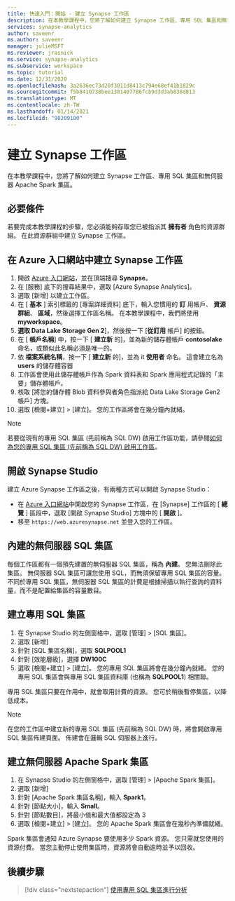 ```yaml
---
title: 快速入門：開始 - 建立 Synapse 工作區
description: 在本教學課程中，您將了解如何建立 Synapse 工作區、專用 SQL 集區和無伺服器 Apache Spark 集區。
services: synapse-analytics
author: saveenr
ms.author: saveenr
manager: julieMSFT
ms.reviewer: jrasnick
ms.service: synapse-analytics
ms.subservice: workspace
ms.topic: tutorial
ms.date: 12/31/2020
ms.openlocfilehash: 3a2636ec73d20f3011d8413c794e68ef41b1829c
ms.sourcegitcommit: f5b8410738bee1381407786fcb9d3d3ab838d813
ms.translationtype: MT
ms.contentlocale: zh-TW
ms.lasthandoff: 01/14/2021
ms.locfileid: "98209180"
---
```

# <a name="creating-a-synapse-workspace"></a>建立 Synapse 工作區

在本教學課程中，您將了解如何建立 Synapse 工作區、專用 SQL 集區和無伺服器 Apache Spark 集區。 

## <a name="prerequisites"></a>必要條件

若要完成本教學課程的步驟，您必須能夠存取您已被指派其 **擁有者** 角色的資源群組。 在此資源群組中建立 Synapse 工作區。

## <a name="create-a-synapse-workspace-in-the-azure-portal"></a>在 Azure 入口網站中建立 Synapse 工作區

1. 開啟 [Azure 入口網站](https://portal.azure.com)，並在頂端搜尋 **Synapse**。
1. 在 [服務] 底下的搜尋結果中，選取 [Azure Synapse Analytics]。
1. 選取 [新增] 以建立工作區。
1. 在 [ **基本** ] 索引標籤的 [專案詳細資料] 底下，輸入您慣用的 **訂** 用帳戶、 **資源群組**、 **區域**，然後選擇工作區名稱。 在本教學課程中，我們將使用 **myworkspace**。
1. **選取 Data Lake Storage Gen 2**]，然後按一下 [**從訂用** 帳戶] 的按鈕。
1. 在 [ **帳戶名稱**] 中，按一下 [ **建立新** 的]，並為新的儲存體帳戶 **contosolake** 命名，或類似此名稱必須是唯一的。
1. 依 **檔案系統名稱**，按一下 [ **建立新** 的]，並為 it **使用者** 命名。 這會建立名為 **users** 的儲存體容器
1. 工作區會使用此儲存體帳戶作為 Spark 資料表和 Spark 應用程式記錄的「主要」儲存體帳戶。
1. 核取 [將您的儲存體 Blob 資料參與者角色指派給 Data Lake Storage Gen2 帳戶] 方塊。 
1. 選取 [檢閱+建立] > [建立]。 您的工作區將會在幾分鐘內就緒。

> [!NOTE]
> 若要從現有的專用 SQL 集區 (先前稱為 SQL DW) 啟用工作區功能，請參閱[如何為您的專用 SQL 集區 (先前稱為 SQL DW) 啟用工作區](./sql-data-warehouse/workspace-connected-create.md)。


## <a name="open-synapse-studio"></a>開啟 Synapse Studio

建立 Azure Synapse 工作區之後，有兩種方式可以開啟 Synapse Studio：

* 在 [Azure 入口網站](https://portal.azure.com)中開啟您的 Synapse 工作區，在 [Synapse] 工作區的 [ **總覽** ] 區段中，選取 [開啟 Synapse Studio] 方塊中的 [ **開啟** ]。
* 移至 `https://web.azuresynapse.net` 並登入您的工作區。


## <a name="the-built-in-serverless-sql-pool"></a>內建的無伺服器 SQL 集區

每個工作區都有一個預先建置的無伺服器 SQL 集區，稱為 **內建**。 您無法刪除此集區。 無伺服器 SQL 集區可讓您使用 SQL，而無須保留專用 SQL 集區的容量。 不同於專用 SQL 集區，無伺服器 SQL 集區的計費是根據掃描以執行查詢的資料量，而不是配置給集區的容量數目。


## <a name="create-a-dedicated-sql-pool"></a>建立專用 SQL 集區

1. 在 Synapse Studio 的左側窗格中，選取 [管理] > [SQL 集區]。
1. 選取 [新增]
1. 針對 [SQL 集區名稱]，選取 **SQLPOOL1**
1. 針對 [效能層級]，選擇 **DW100C**
1. 選取 [檢閱+建立] > [建立]。 您的專用 SQL 集區將會在幾分鐘內就緒。 您的專用 SQL 集區會與專用 SQL 集區資料庫 (也稱為 **SQLPOOL1**) 相關聯。

專用 SQL 集區只要在作用中，就會取用計費的資源。 您可於稍後暫停集區，以降低成本。

> [!NOTE] 
> 在您的工作區中建立新的專用 SQL 集區 (先前稱為 SQL DW) 時，將會開啟專用 SQL 集區佈建頁面。 佈建會在邏輯 SQL 伺服器上進行。


## <a name="create-a-serverless-apache-spark-pool"></a>建立無伺服器 Apache Spark 集區

1. 在 Synapse Studio 的左側窗格中，選取 [管理] > [Apache Spark 集區]。
1. 選取 [新增] 
1. 針對 [Apache Spark 集區名稱]，輸入 **Spark1**。
1. 針對 [節點大小]，輸入 **Small**。
1. 針對 [節點數目]，將最小值和最大值都設定為 3
1. 選取 [檢閱+建立] > [建立]。 您的 Apache Spark 集區會在幾秒內準備就緒。

Spark 集區會通知 Azure Synapse 要使用多少 Spark 資源。 您只需就您使用的資源付費。 當您主動停止使用集區時，資源將會自動逾時並予以回收。


## <a name="next-steps"></a>後續步驟

> [!div class="nextstepaction"]
> [使用專用 SQL 集區進行分析](get-started-analyze-sql-pool.md)
